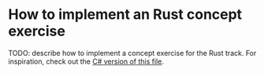 # How to implement an Rust concept exercise

TODO: describe how to implement a concept exercise for the Rust track. For inspiration, check out the [C# version of this file][csharp-implementing].

[csharp-implementing]: ../../csharp/reference/implementing-a-concept-exercise.md
